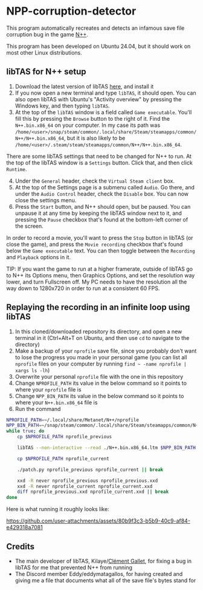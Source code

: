 # NPP-corruption-detector

This program automatically recreates and detects an infamous save file corruption bug in the game [N++](https://en.wikipedia.org/wiki/N%2B%2B).

This program has been developed on Ubuntu 24.04, but it should work on most other Linux distributions.

## libTAS for N++ setup

1. Download the latest version of libTAS [here](https://ci.appveyor.com/project/clementgallet/libtas/build/artifacts), and install it
2. If you now open a new terminal and type `libTAS`, it should open. You can also open libTAS with Ubuntu's "Activity overview" by pressing the Windows key, and then typing `libTAS`.
3. At the top of the `libTAS` window is a field called `Game executable`. You'll fill this by pressing the `Browse` button to the right of it. Find the `N++.bin.x86_64` on your computer. In my case its path was `/home/<user>/snap/steam/common/.local/share/Steam/steamapps/common/N++/N++.bin.x86_64`, but it is also likely to be `/home/<user>/.steam/steam/steamapps/common/N++/N++.bin.x86_64`.

There are some libTAS settings that need to be changed for N++ to run.
At the top of the libTAS window is a `Settings` button. Click that, and then click `Runtime`.

4. Under the `General` header, check the `Virtual Steam client` box.
5. At the top of the Settings page is a submenu called `Audio`. Go there, and under the `Audio Control` header, check the `Disable` box. You can now close the settings menu.
6. Press the `Start` button, and N++ should open, but be paused. You can unpause it at any time by keeping the libTAS window next to it, and pressing the `Pause` checkbox that's found at the bottom-left corner of the screen.

In order to record a movie, you'll want to press the `Stop` button in libTAS (or close the game), and press the `Movie recording` checkbox that's found below the `Game executable` text. You can then toggle between the `Recording` and `Playback` options in it.

TIP:
If you want the game to run at a higher framerate, outside of libTAS go to N++ its Options menu, then Graphics Options, and set the resolution way lower, and turn Fullscreen off.
My PC needs to have the resolution all the way down to 1280x720 in order to run at a consistent 60 FPS.

## Replaying the recording in an infinite loop using libTAS

1. In this cloned/downloaded repository its directory, and open a new terminal in it (Ctrl+Alt+T on Ubuntu, and then use `cd` to navigate to the directory)
2. Make a backup of your `nprofile` save file, since you probably don't want to lose the progress you made in your personal game (you can list all `nprofile` files on your computer by running `find ~ -name nprofile | xargs ls -lh`)
3. Overwrite your personal `nprofile` file with the one in this repository
4. Change `NPROFILE_PATH` its value in the below command so it points to where your `nprofile` file is
5. Change `NPP_BIN_PATH` its value in the below command so it points to where your `N++.bin.x86_64` file is
6. Run the command

```bash
NPROFILE_PATH=~/.local/share/Metanet/N++/nprofile
NPP_BIN_PATH=~/snap/steam/common/.local/share/Steam/steamapps/common/N++/N++.bin.x86_64
while true; do
    cp $NPROFILE_PATH nprofile_previous

    libTAS --non-interactive --read ./N++.bin.x86_64.ltm $NPP_BIN_PATH

    cp $NPROFILE_PATH nprofile_current

    ./patch.py nprofile_previous nprofile_current || break

    xxd -R never nprofile_previous nprofile_previous.xxd
    xxd -R never nprofile_current nprofile_current.xxd
    diff nprofile_previous.xxd nprofile_current.xxd || break
done
```

Here is what running it roughly looks like:

https://github.com/user-attachments/assets/80b9f3c3-b5b9-40c9-af84-e429318a7081

## Credits

- The main developer of libTAS, Kilaye/[Clément Gallet](https://github.com/clementgallet), for fixing a bug in libTAS for me that prevented N++ from running
- The Discord member Eddy/eddymatagallos, for having created and giving me a file that documents what all of the save file's bytes stand for
